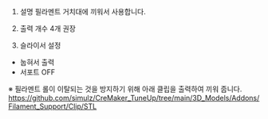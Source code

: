 1. 설명
필라멘트 거치대에 끼워서 사용합니다.

2. 출력 개수
4개 권장

3. 슬라이서 설정
- 눕혀서 출력
- 서포트 OFF

※ 필라멘트 롤이 이탈되는 것을 방지하기 위해 아래 클립을 출력하여 끼워 줍니다.
https://github.com/simulz/CreMaker_TuneUp/tree/main/3D_Models/Addons/Filament_Support/Clip/STL
